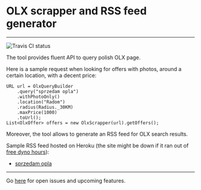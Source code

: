 # OLX scrapper and RSS feed generator

---

![Travis CI status](https://travis-ci.org/zaza/olx-rss.svg?branch=master)

The tool provides fluent API to query polish OLX page.

Here is a sample request when looking for offers with photos, around a certain location, with a decent price:

```
URL url = OlxQueryBuilder
	.query("sprzedam opla")
	.withPhotoOnly()
	.location("Radom")
	.radius(Radius._30KM)
	.maxPrice(1000)
	.toUrl();
List<OlxOffer> offers = new OlxScrapper(url).getOffers();
```

Moreover, the tool allows to generate an RSS feed for OLX search results.

Sample RSS feed hosted on Heroku (the site might be down if it ran out of [free dyno hours](https://devcenter.heroku.com/articles/free-dyno-hours)):
* [sprzedam opla](http://olx-rss.herokuapp.com/rss?string=sprzedam%20opla)

---

Go [here](https://github.com/zaza/olx-rss/issues) for open issues and upcoming features.